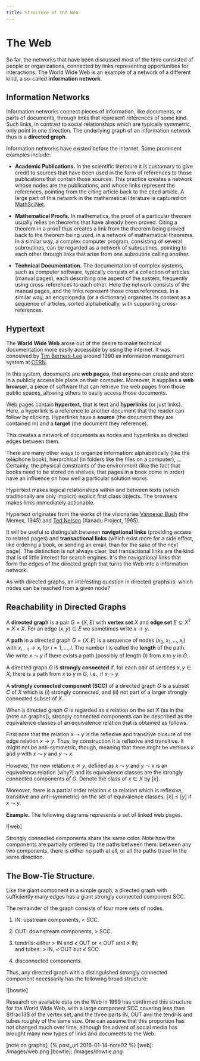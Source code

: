 ```yaml
---
title: Structure of the Web
---
```


# The Web

So far, the networks that have been discussed most of the time
consisted of people or organizations, connected by links representing
opportunities for interactions.   The World Wide Web is an example
of a network of a different kind, a so-called **information network**.

##  Information Networks

Information networks connect pieces of information,
like documents, or parts of documents, through links
that represent references of some kind.  Such links,
in contrast to social relationships which are typically symmetric,
only point in one direction.
The underlying graph of an information network thus
is a **directed graph**.

Information networks have existed before the internet.  Some prominent
examples include:

* **Academic Publications.**  In the scientific literature it is customary
to give credit to sources that have been used in the form of
references to those publications that contain those sources.
This practice creates a network whose nodes are the
publications, and whose links represent the references, pointing from
the citing article back to the cited article.
A large part of this network in the mathematical literature is
captured on [MathSciNet].

* **Mathematical Proofs.**  In mathematics, the proof of a particular theorem
usually relies on theorems that have already been proved.
Citing a theorem in a proof thus creates a link from the theorem
being proved back to the theorem being used, in a network of mathematical
theorems.  In a similar way, a complex computer program,
consisting of several subroutines, can be regarded
as a network of subroutines, pointing to each other through links
that arise from one subroutine calling another.

* **Technical Documentation.** The documentation of complex systems,
such as computer software, typically consists of a collection of
articles (manual pages), each describing one aspect of the system,
frequently using cross-references to each other.  Here the network
consists of the manual pages, and the links represent those cross
references.  In a similar way, an encyclopedia (or a dictionary)
organizes its content as a sequence of articles, sorted
alphabetically, with supporting cross-references.

##  Hypertext

The **World Wide Web** arose out of the desire to make technical
documentation more easily accessible by using the internet.
It was conceived by [Tim Berners-Lee] around 1990
as information management system at [CERN].

In this system, documents are **web pages**, that anyone can create
and store in a publicly accessible place on their computer.  Moreover,
it supplies a **web browser**, a piece of software that can retrieve
the web pages from those public spaces, allowing others to easily
access those documents.

Web pages contain **hypertext**, that is text and **hyperlinks** (or
just links).  Here, a hyperlink is a reference to another document
that the reader can follow by clicking.  Hyperlinks have a **source**
(the document they are contained in) and a **target** (the document
they reference).

This creates a network of documents as nodes
and hyperlinks as directed edges between them.

There are many other ways to organize information: alphabetically
(like the telephone book),
hierarchical (in folders like the files on a computer), ...
Certainly, the physical constraints of the environment
(like the fact that books need to be stored on shelves,
that pages in a book come in order)
have an influence on how well a particular solution works.

Hypertext makes logical relationships
within and between texts (which traditionally are only implicit)
explicit first class objects.
The browsers makes links immediately actionable.

Hypertext originates from the works of the visionaries
[Vannevar Bush] (the Memex, 1945) and
[Ted Nelson] (Xanadu Project, 1965).

It will be useful to distinguish between **navigational links**
(providing access to related pages)
and **transactional links** (which exist more
for a side effect, like ordering a book,
or sending an email, than
for the sake of the next page).
The distinction is not always clear,
but transactional links are the kind that is of
little interest for search engines.
It's the navigational links that
form the edges of the directed graph
that turns the Web into
a information network.

As with directed graphs, an interesting question in
directed graphs is: which nodes can be reached from
a given node?

##  Reachability in Directed Graphs

A **directed graph** is a pair $G = (X, E)$
with **vertex set** $X$  and **edge set** $E \subseteq X^2 = X \times X$.
For an edge $(x, y) \in E$ we sometimes write $x \to y$.

A **path** in a directed graph  $G = (X, E)$
is a sequence of nodes $(x_0, x_1, \dots, x_l)$
with $x_{i-1} \to x_i$ for $i = 1,\dots, l$.
The number $l$ is called the **length** of the path.
We write $x \leadsto y$
if there exists a path (possibly of length $0$)
from $x$ to $y$ in $G$.

A directed graph $G$ is **strongly connected** if, for
each pair of vertices $x, y \in X$, there is a path from
$x$ to $y$ in $G$, i.e., if $x \leadsto y$.

A **strongly connected component (SCC)** of a directed graph $G$
is a subset $C$ of $X$ which is (i) strongly connected,
and (ii) not part of a larger strongly connected subset of $X$.


When a directed graph $G$ is regarded as a relation
on the set $X$
(as in the [note on graphs]), strongly connected components can be described as
the equivalence classes of an equivalence relation that is obtained
as follows.

First note that the relation ${x \leadsto y}$
is the reflexive and transitive closure of the
edge relation $x \to y$.  Thus, by construction it is reflexive and
transitive.  It might not be anti-symmetric, though,
meaning that there might be vertices $x$ and $y$
with $x\leadsto y$ and $y 
\leadsto x$.

However, the new relation $x \cong y$,
defined as $x \leadsto y$ and $y \leadsto x$
is an equivalence relation (why?)
and its equivalence classes are the strongly connected
components of $G$.  Denote the class of $x \in X$ by $[x]$.

Moreover, there is a partial order relation
$\leq$ (a relation which is reflexive, transitive and anti-symmetric)
on the set of equivalence classes,
$[x] \leq [y]$ if $x \leadsto
y$.

**Example.**  The following diagrams represents a set of
linked web pages.

![web]

Strongly connected components share the same color.  Note how the
components are  partially ordered by the paths between them:
between any two components, there is either no path at all,
or all the paths travel in the same direction.

## The Bow-Tie Structure.

Like the giant component in a simple graph,
a directed graph with sufficiently many edges
has  a giant strongly connected component SCC.

The remainder of the graph consists of four more sets of nodes.

1. IN: upstream components, $<$ SCC.

2. OUT: downstream components, $>$ SCC.

3. tendrils: either $>$ IN and $\not<$ OUT
or $<$ OUT and $\not>$ IN; <BR />
and tubes: $>$ IN, $<$ OUT but $\not <$ SCC.

4. disconnected components.

Thus, any directed graph with a distinguished strongly connected component
necessarily has the following broad structure:

![bowtie]

Research on available data on the Web in 1999 has confirmed this
structure for the World Wide Web, with a large component SCC
covering less than $\frac13$ of the vertex set,
and the
three parts IN, OUT and the tendrils and tubes roughly of the same
size.  One can assume that this proportion has not changed much over
time, although the advent of social media
has brought many new types of links and
documents to the Web.


[MathSciNet]: http://www.ams.org/mathscinet
[Tim Berners-Lee]: https://en.wikipedia.org/wiki/Tim_Berners-Lee
[CERN]: http://info.cern.ch/hypertext/WWW/TheProject.html
[Vannevar Bush]: https://en.wikipedia.org/wiki/Vannevar_Bush
[Ted Nelson]: https://en.wikipedia.org/wiki/Ted_Nelson
[note on graphs]: {% post_url 2016-01-14-note02 %}
[web]: /images/web.png
[bowtie]: /images/bowtie.png